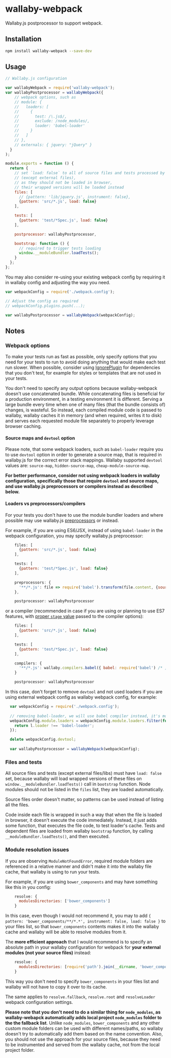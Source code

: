 # wallaby-webpack

Wallaby.js postprocessor to support webpack.

## Installation

``` sh
npm install wallaby-webpack --save-dev
```

## Usage

``` javascript
// Wallaby.js configuration

var wallabyWebpack = require('wallaby-webpack');
var wallabyPostprocessor = wallabyWebpack({
    // webpack options, such as
    // module: {
    //   loaders: [
    //     {
    //       test: /\.js$/,
    //       exclude: /node_modules/,
    //       loader: 'babel-loader'
    //     }
    //   ]
    // },
    // externals: { jquery: "jQuery" }
  }
);

module.exports = function () {
  return {
    // set `load: false` to all of source files and tests processed by webpack
    // (except external files),
    // as they should not be loaded in browser,
    // their wrapped versions will be loaded instead
    files: [
      // {pattern: 'lib/jquery.js', instrument: false},
      {pattern: 'src/*.js', load: false}
    ],

    tests: [
      {pattern: 'test/*Spec.js', load: false}
    ],

    postprocessor: wallabyPostprocessor,

    bootstrap: function () {
      // required to trigger tests loading
      window.__moduleBundler.loadTests();
    }
  };
};
```

You may also consider re-using your existing webpack config by requiring it in wallaby config and adjusting the way you need.
``` javascript
var webpackConfig = require('./webpack.config');

// Adjust the config as required
// webpackConfig.plugins.push(...);

var wallabyPostprocessor = wallabyWebpack(webpackConfig);
```

## Notes

### Webpack options
To make your tests run as fast as possible, only specify options that you need for your tests to run to avoid doing anything that would make each test run slower. When possible, consider using [IgnorePlugin](http://webpack.github.io/docs/list-of-plugins.html#ignoreplugin) for dependencies that you don't test, for example for styles or templates that are not used in your tests.

You don't need to specify any output options because wallaby-webpack doesn't use concatenated bundle. While concatenating files is beneficial for a production environment, in a testing environment it is different.
 Serving a large bundle every time when one of many files (that the bundle consists of) changes, is wasteful.
 So instead, each compiled module code is passed to wallaby, wallaby caches it in memory (and when required, writes
 it to disk) and serves each requested module file separately to properly leverage browser caching.
 
#### Source maps and `devtool` option
Please note, that some webpack loaders, such as `babel-loader` require you to use `devtool` option in order to generate a source map, that is required in wallaby.js for the correct error stack mappings. Wallaby supported `devtool` values are: `source-map`, `hidden-source-map`, `cheap-module-source-map`.

**For better performance, consider not using webpack loaders in wallaby configuration, specifically those that require `devtool` and source maps, and use wallaby.js preprocessors or compilers instead as described below.**

#### Loaders vs preprocessors/compilers
For your tests you don't have to use the module bundler loaders and where possible may use wallaby.js [preprocessors](https://github.com/wallabyjs/public#preprocessors-setting) or []([compiler](https://github.com/wallabyjs/public#compilers-setting)) instead. 

For example, if you are using ES6/JSX, instead of using `babel-loader` in the webpack configuration, you may specify wallaby.js preprocessor:

``` javascript
    files: [
      {pattern: 'src/*.js', load: false}
    ],

    tests: [
      {pattern: 'test/*Spec.js', load: false}
    ],

    preprocessors: {
      '**/*.js': file => require('babel').transform(file.content, {sourceMap: true})
    },

    postprocessor: wallabyPostprocessor
```
or a compiler (recommended in case if you are using or planning to use ES7 features, with [proper `stage` value](https://babeljs.io/docs/usage/experimental/) passed to the compiler options):
``` javascript
    files: [
      {pattern: 'src/*.js', load: false}
    ],

    tests: [
      {pattern: 'test/*Spec.js', load: false}
    ],

    compilers: {
      '**/*.js': wallaby.compilers.babel({ babel: require('babel') /* , stage: 0 */ }),
    }

    postprocessor: wallabyPostprocessor
```
In this case, don't forget to remove `devtool` and not used loaders if you are using external webpack config as wallaby webpack config, for example:
``` javascript
  var webpackConfig = require('./webpack.config');
  
  // removing babel-loader, we will use babel compiler instead, it's more performant
  webpackConfig.module.loaders = webpackConfig.module.loaders.filter(function(l){
    return l.loader !== 'babel-loader';
  });

  delete webpackConfig.devtool;
  
  var wallabyPostprocessor = wallabyWebpack(webpackConfig);
```

### Files and tests
All source files and tests (except external files/libs) must have `load: false` set, because wallaby will load wrapped versions of these files on `window.__moduleBundler.loadTests()` call in `bootstrap` function. Node modules should not be listed in the `files` list, they are loaded automatically.

Source files order doesn't matter, so patterns can be used instead of listing all the files.

Code inside each file is wrapped in such a way that when the file is loaded in browser, it doesn't execute
 the code immediately. Instead, it just adds some function, that executes the file code, to test loader's cache. Tests and dependent files are loaded from wallaby `bootstrap` function, by calling `__moduleBundler.loadTests()`, and then executed.

### Module resolution issues
If you are observing `ModuleNotFoundError`, required module folders are referenced in a relative manner and didn't make it into the wallaby file cache, that wallaby is using to run your tests.

For example, if you are using `bower_components` and may have something like this in you config:
```javascript
    resolve: {
      modulesDirectories: ['bower_components']
    }
```
In this case, even though I would not recommend it, you may to add `{ pattern: 'bower_components/**/*.*', instrument: false, load: false }` to your files list, so that `bower_components` contents makes it into the wallaby cache and wallaby will be able to resolve modules from it.

The **more efficient approach** that I would recommend is to specify an absolute path in your wallaby configuration for webpack for **your external modules (not your source files)** instead:
```javascript
    resolve: {
      modulesDirectories: [require('path').join(__dirname, 'bower_components')]
    }
```
This way you don't need to specify `bower_components` in your files list and wallaby will not have to copy it over to its cache.

The same applies to `resolve.fallback`, `resolve.root` and `resolveLoader` webpack configuration settings.

**Please note that you don't need to do a similar thing for `node_modules`, as wallaby-webapck automatically adds local project `node_modules` folder to the the fallback list**. Unlike `node_modules`, `bower_components` and any other custom module folders can be used with different names/paths, so wallaby doesn't try to automatically add them based on the name convention. Also, you should not use the approach for your source files, because they need to be instrumented and served from the wallaby cache, not from the local project folder.
